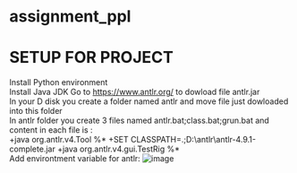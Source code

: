 # assignment_ppl
# SETUP FOR PROJECT<br/>
Install Python environment<br/>
Install Java JDK
Go to https://www.antlr.org/ to dowload file antlr.jar<br/>
In your D disk you create a folder named antlr and move file just dowloaded into this folder<br/>
In antlr folder you create 3 files named antlr.bat;class.bat;grun.bat and content in each file is :<br/>
  +java org.antlr.v4.Tool %*
  +SET CLASSPATH=.;D:\antlr\antlr-4.9.1-complete.jar
  +java org.antlr.v4.gui.TestRig %*</br>
Add environtment variable for antlr:
![image](https://user-images.githubusercontent.com/53758183/118515455-9c7ac600-b75f-11eb-9b80-d51a1cc11bd4.png)

